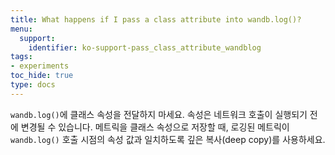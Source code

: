 ```yaml
---
title: What happens if I pass a class attribute into wandb.log()?
menu:
  support:
    identifier: ko-support-pass_class_attribute_wandblog
tags:
- experiments
toc_hide: true
type: docs
---
```


`wandb.log()`에 클래스 속성을 전달하지 마세요. 속성은 네트워크 호출이 실행되기 전에 변경될 수 있습니다. 메트릭을 클래스 속성으로 저장할 때, 로깅된 메트릭이 `wandb.log()` 호출 시점의 속성 값과 일치하도록 깊은 복사(deep copy)를 사용하세요.
